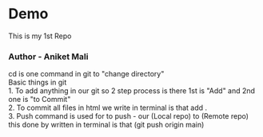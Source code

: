 # Demo
This is my 1st Repo
<br>
<h3>Author - Aniket Mali</h3>
cd is one command in git to "change directory"
<br>
Basic things in git 
<br>
1. To add anything in our git so 2 step process is there 1st is "Add" and 2nd one is "to Commit"
<br>
2. To commit all files in html we write in terminal is that add . 
<br>
3. Push command is used for to push - our (Local repo) to (Remote repo) this done by written in terminal is that (git push origin main)
<br>